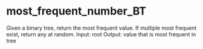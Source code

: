 # most_frequent_number_BT

Given a binary tree, return the most frequent value. If multiple most frequent exist, return any at random.
Input: root
Output: value that is most frequent in tree
